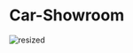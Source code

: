 # Car-Showroom
![resized](https://user-images.githubusercontent.com/96956110/164942644-29a80adf-6907-474f-9abb-fdaaa072b4f6.png)

